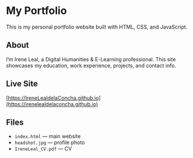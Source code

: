 # My Portfolio

This is my personal portfolio website built with HTML, CSS, and JavaScript.

## About

I’m Irene Leal, a Digital Humanities & E-Learning professional. This site showcases my education, work experience, projects, and contact info.

## Live Site

[https://IreneLealdelaConcha.github.io](https://irenelealdelaconcha.github.io)

## Files

- `index.html` — main website
- `headshot.jpg` — profile photo
- `IreneLeal_CV.pdf` — CV
